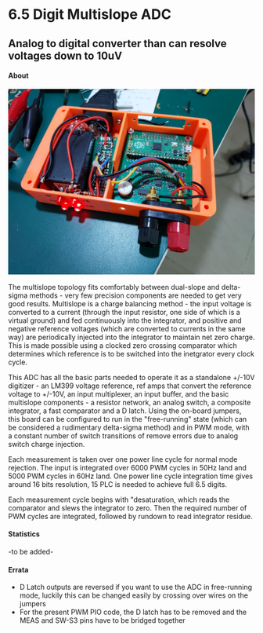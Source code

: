 # 6.5 Digit Multislope ADC
## Analog to digital converter than can resolve voltages down to 10uV

#### About

![ADC](https://github.com/NNNIIndia/6.5-Digit-Multislope-ADC/blob/main/Images/20220113_014830.jpg)

The multislope topology fits comfortably between dual-slope and delta-sigma methods - very few precision components are needed to get very good results. Multislope is a charge balancing method - the input voltage is converted to a current (through the input resistor, one side of which is a virtual ground) and fed continuously into the integrator, and positive and negative reference voltages (which are converted to currents in the same way) are periodically injected into the integrator to maintain net zero charge. This is made possible using a clocked zero crossing comparator which determines which reference is to be switched into the inetgrator every clock cycle. 

This ADC has all the basic parts needed to operate it as a standalone +/-10V digitizer - an LM399 voltage reference, ref amps that convert the reference voltage to +/-10V, an input multiplexer, an input buffer, and the basic multislope components - a resistor network, an analog switch, a composite integrator, a fast comparator and a D latch. Using the on-board jumpers, this board can be configured to run in the "free-running" state (which can be considered a rudimentary delta-sigma method) and in PWM mode, with a constant number of switch transitions of remove errors due to analog switch charge injection.

Each measurement is taken over one power line cycle for normal mode rejection. The input is integrated over 6000 PWM cycles in 50Hz land and 5000 PWM cycles in 60Hz land. One power line cycle integration time gives around 16 bits resolution, 15 PLC is needed to achieve full 6.5 digits.

Each measurement cycle begins with "desaturation, which reads the comparator and slews the integrator to zero. Then the required number of PWM cycles are integrated, followed by rundown to read integrator residue. 

#### Statistics

-to be added-

#### Errata

- D Latch outputs are reversed if you want to use the ADC in free-running mode, luckily this can be changed easily by crossing over wires on the jumpers
- For the present PWM PIO code, the D latch has to be removed and the MEAS and SW-S3 pins have to be bridged together

